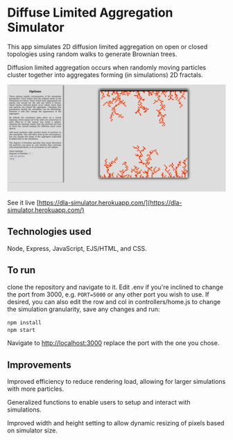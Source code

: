 # Diffuse Limited Aggregation Simulator
This app simulates 2D diffusion limited aggregation on open or closed 
topologies using random walks to generate Brownian trees.  

Diffusion limited aggregation occurs when randomly moving particles cluster together 
into aggregates forming (in simulations) 2D fractals.  

![DLA Simulator after running](./dlaSim.png "DLA Simulation")

See it live [https://dla-simulator.herokuapp.com/](https://dla-simulator.herokuapp.com/)

## Technologies used
Node, Express, JavaScript, EJS/HTML, and CSS.  

## To run
clone the repository and navigate to it.  Edit .env if you're inclined to change the port from 3000, e.g. `PORT=5000` or any other port you wish to use.  If desired, you can also edit the row and col
in controllers/home.js to change the simulation granularity, save any changes and run:

```bash
npm install
npm start
```

Navigate to [http://localhost:3000](http://localhost:3000) replace the port with the one you chose.

## Improvements
Improved efficiency to reduce rendering load, allowing for larger simulations with more particles.

Generalized functions to enable users to setup and interact with simulations.  

Improved width and height setting to allow dynamic resizing of pixels based on simulator size.
